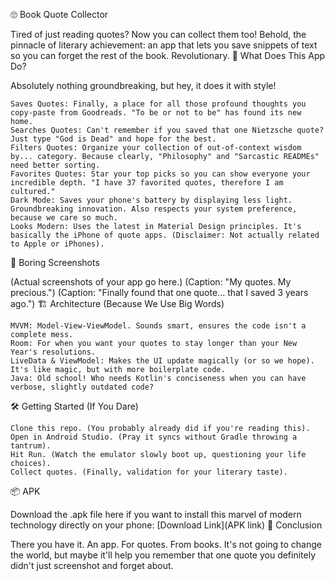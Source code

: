 🙄 Book Quote Collector 

Tired of just reading quotes? Now you can collect them too! Behold, the pinnacle of literary achievement: an app that lets you save snippets of text so you can forget the rest of the book. Revolutionary. 
🤔 What Does This App Do? 

Absolutely nothing groundbreaking, but hey, it does it with style! 

    Saves Quotes: Finally, a place for all those profound thoughts you copy-paste from Goodreads. "To be or not to be" has found its new home.
    Searches Quotes: Can't remember if you saved that one Nietzsche quote? Just type "God is Dead" and hope for the best.
    Filters Quotes: Organize your collection of out-of-context wisdom by... category. Because clearly, "Philosophy" and "Sarcastic READMEs" need better sorting.
    Favorites Quotes: Star your top picks so you can show everyone your incredible depth. "I have 37 favorited quotes, therefore I am cultured."
    Dark Mode: Saves your phone's battery by displaying less light. Groundbreaking innovation. Also respects your system preference, because we care so much.
    Looks Modern: Uses the latest in Material Design principles. It's basically the iPhone of quote apps. (Disclaimer: Not actually related to Apple or iPhones).
     

📸 Boring Screenshots 

(Actual screenshots of your app go here.)
(Caption: "My quotes. My precious.")
(Caption: "Finally found that one quote... that I saved 3 years ago.") 
🏗️ Architecture (Because We Use Big Words) 

    MVVM: Model-View-ViewModel. Sounds smart, ensures the code isn't a complete mess.
    Room: For when you want your quotes to stay longer than your New Year's resolutions.
    LiveData & ViewModel: Makes the UI update magically (or so we hope). It's like magic, but with more boilerplate code.
    Java: Old school! Who needs Kotlin's conciseness when you can have verbose, slightly outdated code?
     

🛠️ Getting Started (If You Dare) 

    Clone this repo. (You probably already did if you're reading this).
    Open in Android Studio. (Pray it syncs without Gradle throwing a tantrum).
    Hit Run. (Watch the emulator slowly boot up, questioning your life choices).
    Collect quotes. (Finally, validation for your literary taste).
     

📦 APK 

Download the .apk file here if you want to install this marvel of modern technology directly on your phone: [Download Link](APK link) 
🎉 Conclusion 

There you have it. An app. For quotes. From books. It's not going to change the world, but maybe it'll help you remember that one quote you definitely didn't just screenshot and forget about. 
